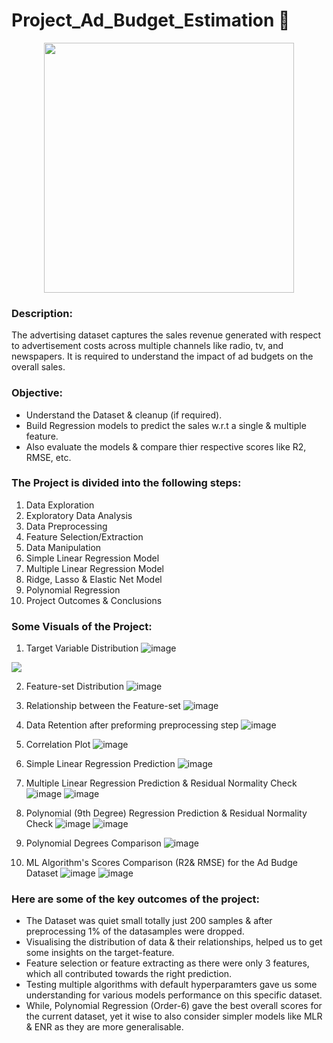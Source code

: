 # Project_Ad_Budget_Estimation 📰
<p align="center"><img src="https://user-images.githubusercontent.com/54996245/140942429-6a91cf2e-8275-42ed-be38-c78d7537df19.png" style="width: 400px;"/></p>

### Description:
The advertising dataset captures the sales revenue generated with respect to advertisement costs across multiple channels like radio, tv, and newspapers. It is required to understand the impact of ad budgets on the overall sales.

### Objective:
- Understand the Dataset & cleanup (if required).
- Build Regression models to predict the sales w.r.t a single & multiple feature.
- Also evaluate the models & compare thier respective scores like R2, RMSE, etc.

### The Project is divided into the following steps:
1. Data Exploration
2. Exploratory Data Analysis
3. Data Preprocessing
4. Feature Selection/Extraction
5. Data Manipulation
6. Simple Linear Regression Model
7. Multiple Linear Regression Model
8. Ridge, Lasso & Elastic Net Model
9. Polynomial Regression
10. Project Outcomes & Conclusions

### Some Visuals of the Project:
1. Target Variable Distribution
![image](https://user-images.githubusercontent.com/54996245/140943369-489c9045-c24e-4c92-bc56-41109400ff62.png)
<p align="left"><img src="https://user-images.githubusercontent.com/54996245/140614833-b4743269-e3e0-4cef-b3c4-cbc17529cad3.png" /></p>

2. Feature-set Distribution
![image](https://user-images.githubusercontent.com/54996245/140943392-91d0fcf8-476b-4db6-b25e-6b5f1370a963.png)

3. Relationship between the Feature-set
![image](https://user-images.githubusercontent.com/54996245/140943438-ebd23f15-293c-41a2-9001-a7c293d40480.png)

4. Data Retention after preforming preprocessing step
![image](https://user-images.githubusercontent.com/54996245/140943463-b41d8057-7c54-4ea2-984d-ade81228013b.png)

5. Correlation Plot
![image](https://user-images.githubusercontent.com/54996245/140943541-bf72d321-d55b-458f-8b7f-187a3d5aa152.png)

6. Simple Linear Regression Prediction
![image](https://user-images.githubusercontent.com/54996245/140943724-6195cbec-3a95-4298-882b-1888cea8ee8e.png)

7. Multiple Linear Regression Prediction & Residual Normality Check
![image](https://user-images.githubusercontent.com/54996245/140943903-1ad2ac92-11fa-4047-be5d-f912e496c55b.png)
![image](https://user-images.githubusercontent.com/54996245/140943978-3aeeea21-cf8d-4c1a-bbac-50d29d8d17ed.png)

8. Polynomial (9th Degree) Regression Prediction & Residual Normality Check
![image](https://user-images.githubusercontent.com/54996245/140944102-59df9c45-3c24-4e1b-a71a-8bb19d5cabad.png)
![image](https://user-images.githubusercontent.com/54996245/140944194-a27e761b-b865-4a32-bd6f-4935fa928540.png)

9. Polynomial Degrees Comparison
![image](https://user-images.githubusercontent.com/54996245/140944285-cc9c979e-ebb1-404f-b41d-9677922b4d87.png)

10. ML Algorithm's Scores Comparison (R2& RMSE) for the Ad Budge Dataset
![image](https://user-images.githubusercontent.com/54996245/140944418-855955da-8fe1-4145-825a-8c634f93e4cf.png)
![image](https://user-images.githubusercontent.com/54996245/140944451-42983cef-a10d-4573-a934-000b41134156.png)


### Here are some of the key outcomes of the project:
- The Dataset was quiet small totally just 200 samples & after preprocessing 1% of the datasamples were dropped. 
- Visualising the distribution of data & their relationships, helped us to get some insights on the target-feature.
- Feature selection or feature extracting as there were only 3 features, which all contributed towards the right prediction.
- Testing multiple algorithms with default hyperparamters gave us some understanding for various models performance on this specific dataset.
- While, Polynomial Regression (Order-6) gave the best overall scores for the current dataset, yet it wise to also consider simpler models like MLR & ENR as they are more generalisable.

